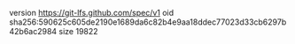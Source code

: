 version https://git-lfs.github.com/spec/v1
oid sha256:590625c605de2190e1689da6c82b4e9aa18ddec77023d33cb6297b42b6ac2984
size 19822
